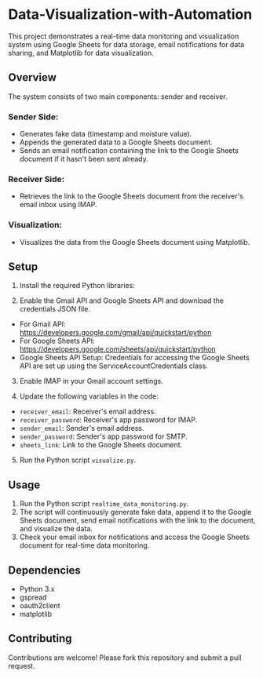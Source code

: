 # Data-Visualization-with-Automation

This project demonstrates a real-time data monitoring and visualization system using Google Sheets for data storage, email notifications for data sharing, and Matplotlib for data visualization.

## Overview

The system consists of two main components: sender and receiver.

### Sender Side:
- Generates fake data (timestamp and moisture value).
- Appends the generated data to a Google Sheets document.
- Sends an email notification containing the link to the Google Sheets document if it hasn't been sent already.

### Receiver Side:
- Retrieves the link to the Google Sheets document from the receiver's email inbox using IMAP.

### Visualization:
- Visualizes the data from the Google Sheets document using Matplotlib.

## Setup

1. Install the required Python libraries:

2. Enable the Gmail API and Google Sheets API and download the credentials JSON file.
- For Gmail API: https://developers.google.com/gmail/api/quickstart/python
- For Google Sheets API: https://developers.google.com/sheets/api/quickstart/python
- Google Sheets API Setup:
Credentials for accessing the Google Sheets API are set up using the ServiceAccountCredentials class.

3. Enable IMAP in your Gmail account settings.

4. Update the following variables in the code:
- `receiver_email`: Receiver's email address.
- `receiver_password`: Receiver's app password for IMAP.
- `sender_email`: Sender's email address.
- `sender_password`: Sender's app password for SMTP.
- `sheets_link`: Link to the Google Sheets document.

5. Run the Python script `visualize.py`.

## Usage

1. Run the Python script `realtime_data_monitoring.py`.
2. The script will continuously generate fake data, append it to the Google Sheets document, send email notifications with the link to the document, and visualize the data.
3. Check your email inbox for notifications and access the Google Sheets document for real-time data monitoring.

## Dependencies

- Python 3.x
- gspread
- oauth2client
- matplotlib

## Contributing

Contributions are welcome! Please fork this repository and submit a pull request.
